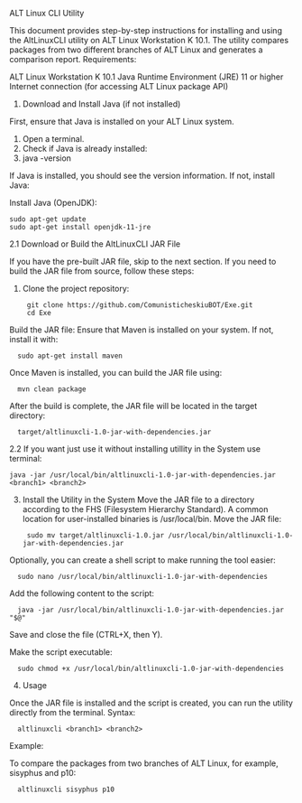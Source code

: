 ALT Linux CLI Utility

This document provides step-by-step instructions for installing and using the AltLinuxCLI utility on ALT Linux Workstation K 10.1. The utility compares packages from two different branches of ALT Linux and generates a comparison report.
Requirements:

ALT Linux Workstation K 10.1
Java Runtime Environment (JRE) 11 or higher
Internet connection (for accessing ALT Linux package API)

1. Download and Install Java (if not installed)

First, ensure that Java is installed on your ALT Linux system.

1) Open a terminal.
2) Check if Java is already installed:
3) java -version

If Java is installed, you should see the version information. If not, install Java:

Install Java (OpenJDK):

    sudo apt-get update
    sudo apt-get install openjdk-11-jre

2.1 Download or Build the AltLinuxCLI JAR File

If you have the pre-built JAR file, skip to the next section. If you need to build the JAR file from source, follow these steps:
1) Clone the project repository:

        git clone https://github.com/ComunisticheskiuBOT/Exe.git
        cd Exe

Build the JAR file: Ensure that Maven is installed on your system. If not, install it with:

      sudo apt-get install maven

Once Maven is installed, you can build the JAR file using:

      mvn clean package

After the build is complete, the JAR file will be located in the target directory:

      target/altlinuxcli-1.0-jar-with-dependencies.jar
2.2 If you want just use it without installing utillity in the System use terminal:

    java -jar /usr/local/bin/altlinuxcli-1.0-jar-with-dependencies.jar <branch1> <branch2>
        
3. Install the Utility in the System
Move the JAR file to a directory according to the FHS (Filesystem Hierarchy Standard). A common location for user-installed binaries is /usr/local/bin.
Move the JAR file:

        sudo mv target/altlinuxcli-1.0.jar /usr/local/bin/altlinuxcli-1.0-jar-with-dependencies.jar

Optionally, you can create a shell script to make running the tool easier:

      sudo nano /usr/local/bin/altlinuxcli-1.0-jar-with-dependencies

Add the following content to the script:

      java -jar /usr/local/bin/altlinuxcli-1.0-jar-with-dependencies.jar "$@"

Save and close the file (CTRL+X, then Y).

Make the script executable:


      sudo chmod +x /usr/local/bin/altlinuxcli-1.0-jar-with-dependencies

4. Usage

Once the JAR file is installed and the script is created, you can run the utility directly from the terminal.
Syntax:

      altlinuxcli <branch1> <branch2>

Example:

To compare the packages from two branches of ALT Linux, for example, sisyphus and p10:


      altlinuxcli sisyphus p10
